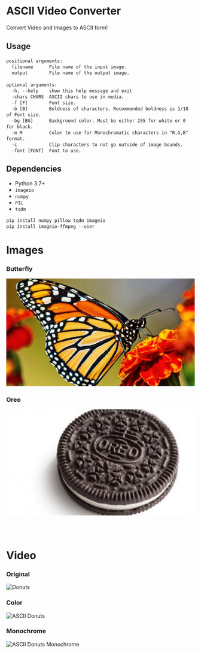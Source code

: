 # ASCII Video Converter

Convert Video and Images to ASCII form!

## Usage

```
positional arguments:
  filename      File name of the input image.
  output        File name of the output image.

optional arguments:
  -h, --help    show this help message and exit
  -chars CHARS  ASCII chars to use in media.
  -f [F]        Font size.
  -b [B]        Boldness of characters. Recommended boldness is 1/10 of Font size.
  -bg [BG]      Background color. Must be either 255 for white or 0 for black.
  -m M          Color to use for Monochromatic characters in "R,G,B" format.
  -c            Clip characters to not go outside of image bounds.
  -font [FONT]  Font to use.
```

## Dependencies

* Python 3.7+
* `imageio`
* `numpy`
* `PIL`
* `tqdm`

```
pip install numpy pillow tqdm imageio
pip install imageio-ffmpeg --user
```


# Images

### Butterfly

<img src="Documentation/butterfly.gif" alt="Butterfly ASCII">

### Oreo

<img src="Documentation/oreo.gif" alt="Oreo Cookie">

<br /><br />

# Video

### Original

<img src="Documentation/original.gif" alt="Donuts">

### Color

<img src="Documentation/donuts.gif" alt="ASCII Donuts">

### Monochrome

<img src="Documentation/donuts-mono.gif" alt="ASCII Donuts Monochrome">